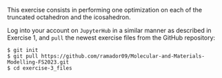 This exercise consists in performing one optimization on each of the truncated octahedron and the icosahedron.

Log into your account on `JupyterHub` in a similar manner as described in Exercise 1, and `pull` the newest exercise files from the GitHub repository:

    $ git init
    $ git pull https://github.com/ramador09/Molecular-and-Materials-Modelling-FS2023.git
    $ cd exercise-3_files
